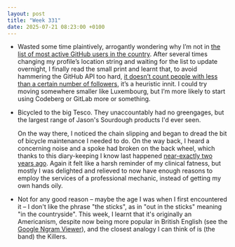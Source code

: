 ```yaml
---
layout: post
title: "Week 331"
date: 2025-07-21 08:23:00 +0100
---
```


- Wasted some time plaintively, arrogantly wondering why I’m not in [the list of most active GitHub users in the country](https://committers.top/uk). After several times changing my profile’s location string and waiting for the list to update overnight, I finally read the small print and learnt that, to avoid hammering the GitHub API too hard, [it doesn’t count people with less than a certain number of followers](https://github.com/ashkulz/committers.top?tab=readme-ov-file#why-am-i-not-on-this-list), it’s a heuristic innit. I could try moving somewhere smaller like Luxembourg, but I’m more likely to start using Codeberg or GitLab more or something.

- Bicycled to the big Tesco. They unaccountably had no greengages, but the largest range of Jason's Sourdough products I'd ever seen.

  On the way there, I noticed the chain slipping and began to dread the bit of bicycle maintenance I needed to do. On the way back, I heard a concerning noise and a spoke had broken on the back wheel, which thanks to this diary-keeping I know last happened [near-exactly two years ago](/2023/07/week-226). Again it felt like a harsh reminder of my clinical fatness, but mostly I was delighted and relieved to now have enough reasons to employ the services of a professional mechanic, instead of getting my own hands oily.

- Not for any good reason – maybe the age I was when I first encountered it – I don't like the phrase "the sticks", as in "out in the sticks" meaning "in the countryside". This week, I learnt that it's originally an Americanism, despite now being more popular in British English (see the [Google Ngram Viewer](https://books.google.com/ngrams/graph?content=in+the+sticks%3Aeng_us%2Cin+the+sticks%3Aeng_gb&year_start=1800&year_end=2022&corpus=en-2019&smoothing=3)), and the closest analogy I can think of is (the band) the Killers.
